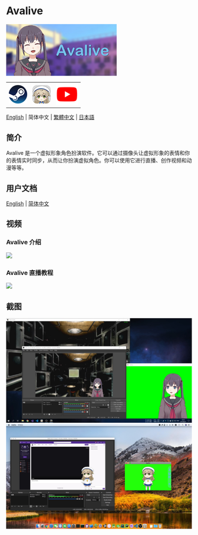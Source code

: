 # Avalive

<img src="./Assets/Resources/Avalive-460x215.png" width = "300"/>
<table>
    <tr>
        <td>
            <a href="https://store.steampowered.com/app/1137770/Avalive/"><img src="https://raw.githubusercontent.com/avamoe/Avalive/master/Assets/Resources/Steam-logo.png" height = "50"></a>
        </td>
        <td>
            <a href="https://ava.moe/"><img src="https://raw.githubusercontent.com/avamoe/Avalive/master/Assets/Resources/Avalive-logo.png" height = "50"></a>
        </td>
        <td>
            <a href="https://www.youtube.com/channel/UCv8I7x73RXZjGImJvMS6DbQ"><img src="https://raw.githubusercontent.com/avamoe/Avalive/master/Assets/Resources/YouTube-logo.png" height = "60"></a>
        </td>
    </tr>
</table>

[English](README.md) | 简体中文 | [繁體中文](README_zh-Hant.md) | [日本語](README_ja.md)

## 简介

Avalive 是一个虚拟形象角色扮演软件。它可以通过摄像头让虚拟形象的表情和你的表情实时同步，从而让你扮演虚拟角色。你可以使用它进行直播、创作视频和动漫等等。

## 用户文档

[English](Doc/UserDocumentation.md) | [简体中文](Doc/UserDocumentation_zh-Hans.md)

## 视频

### Avalive 介绍

[![](https://img.youtube.com/vi/Gjs19vlBNWY/0.jpg)](https://www.youtube.com/watch?v=Gjs19vlBNWY&list=PL0x0SdqY3V3GVIQDjjevth4u0r76lcVWq)

### Avalive 直播教程

[![](https://img.youtube.com/vi/P6QszXUa7So/0.jpg)](https://www.youtube.com/watch?v=P6QszXUa7So&list=PL0x0SdqY3V3GVIQDjjevth4u0r76lcVWq&index=2)


## 截图

<img src="./Assets/Resources/Avalive-Windows.jpg" width = "960"/>
<img src="./Assets/Resources/Avalive-MacOS.jpg" width = "960"/>